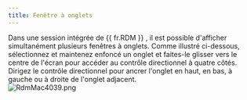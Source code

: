 ```yaml
---
title: Fenêtre à onglets
---
```

Dans une session intégrée de {{ fr.RDM }} , il est possible d&apos;afficher simultanément plusieurs fenêtres à onglets. Comme illustré ci-dessous, sélectionnez et maintenez enfoncé un onglet et faites-le glisser vers le centre de l&apos;écran pour accéder au contrôle directionnel à quatre côtés. Dirigez le contrôle directionnel pour ancrer l&apos;onglet en haut, en bas, à gauche ou à droite de l&apos;onglet adjacent.  
![RdmMac4039.png](/img/fr/rdm/mac/RdmMac4039.png) 

